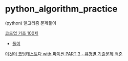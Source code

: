 # python_algorithm_practice
(python) 알고리즘 문제풀이


[코드업 기초 100제](https://codeup.kr/problemsetsol.php?psid=23)
- [풀이](https://github.com/yurrrri/python_algorithm_practice/tree/main/codeup_basic100)

[이것이 코딩테스트다 with 파이썬 PART 3 - 유형별 기출문제](https://github.com/yurrrri/python_algorithm_practice/tree/main/this_is_codingtest_with_python)
[백준](https://github.com/yurrrri/python_algorithm_practice/tree/main/boj)

